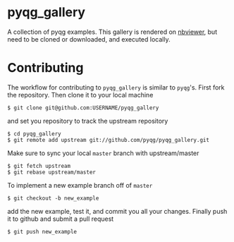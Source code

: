 # pyqg_gallery

A collection of pyqg examples. This gallery is rendered on [nbviewer](http://nbviewer.ipython.org/github/pyqg/pyqg_gallery/blob/master/examples/LarichevHeld1995/LH95.ipynb), but need to be cloned or downloaded, and executed locally.
# Contributing

The workflow for contributing to `pyqg_gallery` is similar
to `pyqg`'s. First fork the repository. Then clone it to your
local machine

```{bash}
$ git clone git@github.com:USERNAME/pyqg_gallery
```

and set you repository to track the upstream repository

```{bash}
$ cd pyqg_gallery
$ git remote add upstream git://github.com/pyqg/pyqg_gallery.git
```

Make sure to sync your local `master` branch with upstream/master

```{bash}
$ git fetch upstream
$ git rebase upstream/master
```

To implement a new example branch off of `master`
```{bash}
$ git checkout -b new_example
```

add the new example, test it, and commit you all your changes.
Finally push it to github and submit a pull request

```{bash}
$ git push new_example
```


